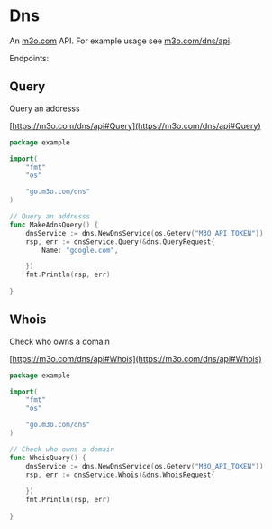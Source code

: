 # Dns

An [m3o.com](https://m3o.com) API. For example usage see [m3o.com/dns/api](https://m3o.com/dns/api).

Endpoints:

## Query

Query an addresss


[https://m3o.com/dns/api#Query](https://m3o.com/dns/api#Query)

```go
package example

import(
	"fmt"
	"os"

	"go.m3o.com/dns"
)

// Query an addresss
func MakeAdnsQuery() {
	dnsService := dns.NewDnsService(os.Getenv("M3O_API_TOKEN"))
	rsp, err := dnsService.Query(&dns.QueryRequest{
		Name: "google.com",

	})
	fmt.Println(rsp, err)
	
}
```
## Whois

Check who owns a domain


[https://m3o.com/dns/api#Whois](https://m3o.com/dns/api#Whois)

```go
package example

import(
	"fmt"
	"os"

	"go.m3o.com/dns"
)

// Check who owns a domain
func WhoisQuery() {
	dnsService := dns.NewDnsService(os.Getenv("M3O_API_TOKEN"))
	rsp, err := dnsService.Whois(&dns.WhoisRequest{
		
	})
	fmt.Println(rsp, err)
	
}
```
